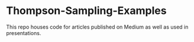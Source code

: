 # Thompson-Sampling-Examples
This repo houses code for articles published on Medium as well as used in presentations.
